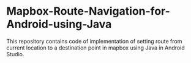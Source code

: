 # Mapbox-Route-Navigation-for-Android-using-Java
This repository contains code of implementation of setting route from current location to a destination point in mapbox using Java in Android Studio.
